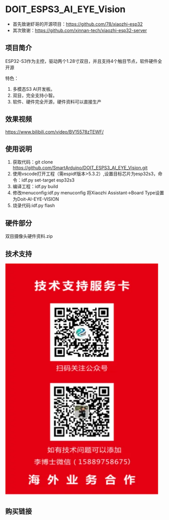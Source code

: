 # DOIT_ESPS3_AI_EYE_Vision

*   首先致谢虾哥的开源项目：https://github.com/78/xiaozhi-esp32
*   其次致谢：https://github.com/xinnan-tech/xiaozhi-esp32-server


## 项目简介
ESP32-S3作为主控，驱动两个1.28寸双目，并且支持4个触目节点，软件硬件全开源

特色：

1. 多模态S3 AI开发板。
2. 双目，完全支持小智。
3. 软件、硬件完全开源，硬件资料可以直接生产

## 效果视频
https://www.bilibili.com/video/BV15578zTEWF/ 

## 使用说明
1. 获取代码：git clone https://github.com/SmartArduino/DOIT_ESPS3_AI_EYE_Vision.git
2. 使用vscode打开工程（需espidf版本>5.3.2）,设置目标芯片为esp32s3，命令：idf.py set-target esp32s3
3. 编译工程：idf.py build
4. 修改menuconfig:idf.py menuconfig
    将Xiaozhi Assistant->Board Type设置为Doit-AI-EYE-VISION
5. 烧录代码:idf.py flash


## 硬件部分
双目摄像头硬件资料.zip
## 技术支持
![alt text](image.png)

## 购买链接
